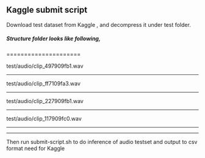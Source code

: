 ## Kaggle submit script
Download test dataset from Kaggle , and decompress it under test folder.

##### Structure folder looks like following,

=====================

test/audio/clip_497909fb1.wav
_ _ _

test/audio/clip_ff7109fa3.wav
_ _ _

test/audio/clip_227909fb1.wav
_ _ _

test/audio/clip_117909fc0.wav
_ _ _


- - -


Then run submit-script.sh to do inference of audio testset and output to csv format need for Kaggle
